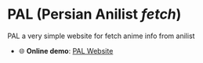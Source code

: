 # PAL (Persian Anilist *fetch*)
PAL a very simple website for fetch anime info from anilist

- 🌐 **Online demo**: [PAL Website](https://thegreatazizi.github.io/PAL/)
